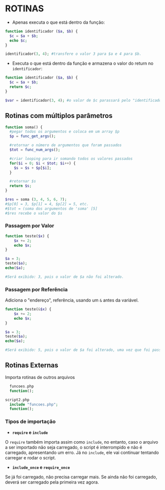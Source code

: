 # ROTINAS

- Apenas executa o que está dentro da função:

```php
function identificador ($a, $b) {
  $c = $a + $b;
  echo $c;
}

identificador(3, 4); #transfere o valor 3 para $a e 4 para $b.
```

- Executa o que está dentro da função e armazena o valor do return no `identificador`:

```php
function identificador ($a, $b) {
  $c = $a + $b;
  return $c;
}

$var = identificador(3, 4); #o valor de $c parassará pelo "identificador", que por sua vez será armazenado na $var.
```

## Rotinas com múltiplos parâmetros

```php
function soma() {
  #pegar todos os argumentos e coloca em um array $p
  $p = func_get_args();

  #retornar o número de argumentos que foram passados
  $tot = func_num_args();

  #criar looping para ir somando todos os valores passados
  for($i = 0; $i < $tot; $i++) {
    $s = $s + $p[$i];
  }

  #retornar $s
  return $s;
}

$res = soma (3, 4, 5, 6, 7);
#$p[0] = 3, $p[1] = 4, $p[2] = 5, etc.
#$tot = (soma dos argumentos de 'soma' [5]
#$res recebe o valor do $s
```

### Passagem por Valor

```php
function teste($x) {
    $x += 2;
    echo $x;
}

$a = 3;
teste($a);
echo($a);

#Será exibido: 3, pois o valor de $a não foi alterado.
```
### Passagem por Referência

Adiciona o "endereço", referência, usando um `&` antes da variável.

```php
function teste(&$x) {
    $x += 2;
    echo $x;
}

$a = 3;
teste($a);
echo($a);

#Será exibido: 5, pois o valor de $a foi alterado, uma vez que foi passado seu endereço.
```

## Rotinas Externas

Importa rotinas de outros arquivos

```php
  funcoes.php
  function();

script2.php
  include "funcoes.php";
  function();
```

### Tipos de importação

- **`require` e `include`**

O `require` também importa assim como `include`, no entanto, caso o arquivo a ser importado não seja carregado, o script é interrompido e não é carregado, apresentando um erro.
Já no `include`, ele vai continuar tentando carregar e rodar o script.

- **`include_once` e `require_once`**

Se já foi carregado, não precisa carregar mais. Se ainda não foi carregado, deverá ser carregado pela primeira vez agora.